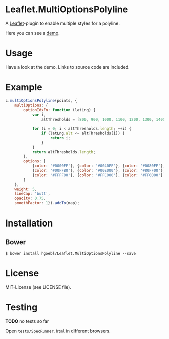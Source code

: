# Leaflet.MultiOptionsPolyline

A [Leaflet](http://leafletjs.com/)-plugin to enable multiple styles for a polyline.

Here you can see a [demo](http://hgoebl.github.io/Leaflet.MultiOptionsPolyline/demo/).

# Usage

Have a look at the demo. Links to source code are included.

# Example

```js
L.multiOptionsPolyline(points, {
    multiOptions: {
        optionIdxFn: function (latLng) {
            var i,
                altThresholds = [800, 900, 1000, 1100, 1200, 1300, 1400, 1500];

            for (i = 0; i < altThresholds.length; ++i) {
                if (latLng.alt <= altThresholds[i]) {
                    return i;
                }
            }
            return altThresholds.length;
        },
        options: [
            {color: '#0000FF'}, {color: '#0040FF'}, {color: '#0080FF'},
            {color: '#00FFB0'}, {color: '#00E000'}, {color: '#80FF00'},
            {color: '#FFFF00'}, {color: '#FFC000'}, {color: '#FF0000'}
        ]
    },
    weight: 5,
    lineCap: 'butt',
    opacity: 0.75,
    smoothFactor: 1}).addTo(map);
```

# Installation

## Bower

    $ bower install hgoebl/Leaflet.MultiOptionsPolyline --save

# License

MIT-License (see LICENSE file).

# Testing

**TODO** no tests so far

Open `tests/SpecRunner.html` in different browsers.
